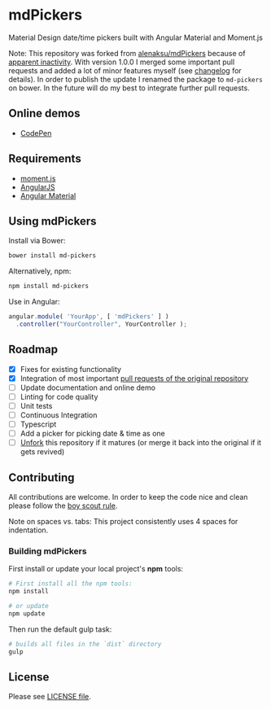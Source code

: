 # mdPickers
Material Design date/time pickers built with Angular Material and Moment.js

Note: This repository was forked from [alenaksu/mdPickers](https://github.com/alenaksu/mdPickers) because of [apparent inactivity](https://github.com/alenaksu/mdPickers/issues/192). With version 1.0.0 I merged some important pull requests and added a lot of minor features myself (see [changelog](https://github.com/dpoetzsch/md-pickers/blob/master/CHANGELOG.md) for details). In order to publish the update I renamed the package to `md-pickers` on bower. In the future will do my best to integrate further pull requests.

## Online demos

* [CodePen](http://codepen.io/alenaksu/full/eNzbrZ)

## Requirements

* [moment.js](http://momentjs.com/)
* [AngularJS](https://angularjs.org/)
* [Angular Material](https://material.angularjs.org/)

## Using mdPickers

Install via Bower:

```bash
bower install md-pickers
```

Alternatively, npm:

```bash
npm install md-pickers
```

Use in Angular:
```javascript
angular.module( 'YourApp', [ 'mdPickers' ] )
  .controller("YourController", YourController );
```

## Roadmap

- [x] Fixes for existing functionality
- [x] Integration of most important [pull requests of the original repository](https://github.com/alenaksu/mdPickers/pulls)
- [ ] Update documentation and online demo
- [ ] Linting for code quality
- [ ] Unit tests
- [ ] Continuous Integration
- [ ] Typescript
- [ ] Add a picker for picking date & time as one
- [ ] [Unfork](https://stackoverflow.com/a/44140289/3594403) this repository if it matures (or merge it back into the original if it gets revived)

## Contributing

All contributions are welcome. In order to keep the code nice and clean please follow the [boy scout rule](http://programmer.97things.oreilly.com/wiki/index.php/The_Boy_Scout_Rule).

Note on spaces vs. tabs: This project consistently uses 4 spaces for indentation.

### Building mdPickers

First install or update your local project's __npm__ tools:

```bash
# First install all the npm tools:
npm install

# or update
npm update
```

Then run the default gulp task:

```bash
# builds all files in the `dist` directory
gulp
```

## License

Please see [LICENSE file](https://github.com/dpoetzsch/md-pickers/blob/master/LICENSE).
